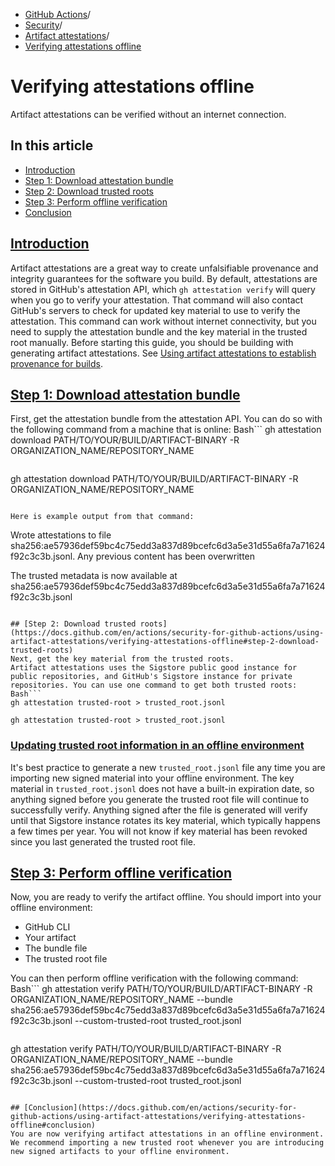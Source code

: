   * [GitHub Actions](https://docs.github.com/en/actions "GitHub Actions")/
  * [Security](https://docs.github.com/en/actions/security-for-github-actions "Security")/
  * [Artifact attestations](https://docs.github.com/en/actions/security-for-github-actions/using-artifact-attestations "Artifact attestations")/
  * [Verifying attestations offline](https://docs.github.com/en/actions/security-for-github-actions/using-artifact-attestations/verifying-attestations-offline "Verifying attestations offline")


# Verifying attestations offline
Artifact attestations can be verified without an internet connection.
## In this article
  * [Introduction](https://docs.github.com/en/actions/security-for-github-actions/using-artifact-attestations/verifying-attestations-offline#introduction)
  * [Step 1: Download attestation bundle](https://docs.github.com/en/actions/security-for-github-actions/using-artifact-attestations/verifying-attestations-offline#step-1-download-attestation-bundle)
  * [Step 2: Download trusted roots](https://docs.github.com/en/actions/security-for-github-actions/using-artifact-attestations/verifying-attestations-offline#step-2-download-trusted-roots)
  * [Step 3: Perform offline verification](https://docs.github.com/en/actions/security-for-github-actions/using-artifact-attestations/verifying-attestations-offline#step-3-perform-offline-verification)
  * [Conclusion](https://docs.github.com/en/actions/security-for-github-actions/using-artifact-attestations/verifying-attestations-offline#conclusion)


## [Introduction](https://docs.github.com/en/actions/security-for-github-actions/using-artifact-attestations/verifying-attestations-offline#introduction)
Artifact attestations are a great way to create unfalsifiable provenance and integrity guarantees for the software you build.
By default, attestations are stored in GitHub's attestation API, which `gh attestation verify` will query when you go to verify your attestation. That command will also contact GitHub's servers to check for updated key material to use to verify the attestation.
This command can work without internet connectivity, but you need to supply the attestation bundle and the key material in the trusted root manually.
Before starting this guide, you should be building with generating artifact attestations. See [Using artifact attestations to establish provenance for builds](https://docs.github.com/en/actions/security-guides/using-artifact-attestations-to-establish-provenance-for-builds).
## [Step 1: Download attestation bundle](https://docs.github.com/en/actions/security-for-github-actions/using-artifact-attestations/verifying-attestations-offline#step-1-download-attestation-bundle)
First, get the attestation bundle from the attestation API.
You can do so with the following command from a machine that is online:
Bash```
gh attestation download PATH/TO/YOUR/BUILD/ARTIFACT-BINARY -R ORGANIZATION_NAME/REPOSITORY_NAME

```
```
gh attestation download PATH/TO/YOUR/BUILD/ARTIFACT-BINARY -R ORGANIZATION_NAME/REPOSITORY_NAME

```

Here is example output from that command:
```
Wrote attestations to file sha256:ae57936def59bc4c75edd3a837d89bcefc6d3a5e31d55a6fa7a71624f92c3c3b.jsonl.
Any previous content has been overwritten

The trusted metadata is now available at sha256:ae57936def59bc4c75edd3a837d89bcefc6d3a5e31d55a6fa7a71624f92c3c3b.jsonl

```

## [Step 2: Download trusted roots](https://docs.github.com/en/actions/security-for-github-actions/using-artifact-attestations/verifying-attestations-offline#step-2-download-trusted-roots)
Next, get the key material from the trusted roots.
Artifact attestations uses the Sigstore public good instance for public repositories, and GitHub's Sigstore instance for private repositories. You can use one command to get both trusted roots:
Bash```
gh attestation trusted-root > trusted_root.jsonl

```
```
gh attestation trusted-root > trusted_root.jsonl

```

### [Updating trusted root information in an offline environment](https://docs.github.com/en/actions/security-for-github-actions/using-artifact-attestations/verifying-attestations-offline#updating-trusted-root-information-in-an-offline-environment)
It's best practice to generate a new `trusted_root.jsonl` file any time you are importing new signed material into your offline environment.
The key material in `trusted_root.jsonl` does not have a built-in expiration date, so anything signed before you generate the trusted root file will continue to successfully verify. Anything signed after the file is generated will verify until that Sigstore instance rotates its key material, which typically happens a few times per year. You will not know if key material has been revoked since you last generated the trusted root file.
## [Step 3: Perform offline verification](https://docs.github.com/en/actions/security-for-github-actions/using-artifact-attestations/verifying-attestations-offline#step-3-perform-offline-verification)
Now, you are ready to verify the artifact offline.
You should import into your offline environment:
  * GitHub CLI
  * Your artifact
  * The bundle file
  * The trusted root file


You can then perform offline verification with the following command:
Bash```
gh attestation verify PATH/TO/YOUR/BUILD/ARTIFACT-BINARY -R ORGANIZATION_NAME/REPOSITORY_NAME --bundle sha256:ae57936def59bc4c75edd3a837d89bcefc6d3a5e31d55a6fa7a71624f92c3c3b.jsonl --custom-trusted-root trusted_root.jsonl

```
```
gh attestation verify PATH/TO/YOUR/BUILD/ARTIFACT-BINARY -R ORGANIZATION_NAME/REPOSITORY_NAME --bundle sha256:ae57936def59bc4c75edd3a837d89bcefc6d3a5e31d55a6fa7a71624f92c3c3b.jsonl --custom-trusted-root trusted_root.jsonl

```

## [Conclusion](https://docs.github.com/en/actions/security-for-github-actions/using-artifact-attestations/verifying-attestations-offline#conclusion)
You are now verifying artifact attestations in an offline environment. We recommend importing a new trusted root whenever you are introducing new signed artifacts to your offline environment.
